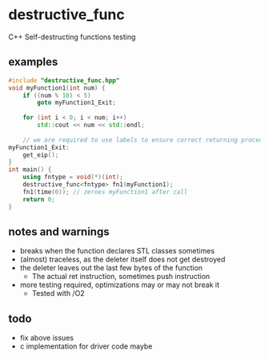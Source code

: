 # destructive_func
C++ Self-destructing functions testing

## examples

```cpp
#include "destructive_func.hpp"
void myFunction1(int num) {
    if ((num % 10) < 5)
        goto myFunction1_Exit;
    
    for (int i < 0; i < num; i++)
        std::cout << num << std::endl;
    
    // we are required to use labels to ensure correct returning procedure
myFunction1_Exit:
    get_eip();
}
int main() {
    using fntype = void(*)(int);
    destructive_func<fntype> fn1(myFunction1);
    fn1(time(0)); // zeroes myFunction1 after call
    return 0;
}
```

## notes and warnings
- breaks when the function declares STL classes sometimes
- (almost) traceless, as the deleter itself does not get destroyed
- the deleter leaves out the last few bytes of the function
  - The actual ret instruction, sometimes push instruction
- more testing required, optimizations may or may not break it
  - Tested with /O2

## todo
- fix above issues
- c implementation for driver code maybe
